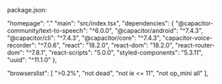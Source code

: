 package.json:

  "homepage": "."
  "main": "src/index.tsx",
  "dependencies": {
    "@capacitor-community/text-to-speech": "^6.0.0",
    "@capacitor/android": "^7.4.3",
    "@capacitor/cli": "^7.4.3",
    "@capacitor/core": "^7.4.3",
    "capacitor-voice-recorder": "^7.0.6",
    "react": "18.2.0",
    "react-dom": "18.2.0",
    "react-router-dom": "^7.8.1",
    "react-scripts": "5.0.0",
    "styled-components": "5.3.11",
    "uuid": "^11.1.0"
  },

  "browserslist": [
    ">0.2%",
    "not dead",
    "not ie <= 11",
    "not op_mini all"
  ],